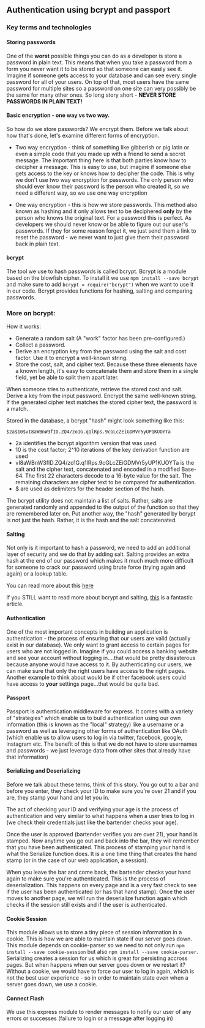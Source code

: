 ## Authentication using bcrypt and passport

### Key terms and technologies

#### Storing passwords

One of the __worst__ possible things you can do as a developer is store a password in plain text. This means that when you take a password from a form you never want it to be stored so that someone can easily see it. Imagine if someone gets access to your database and can see every single password for all of your users. On top of that, most users have the same password for multiple sites so a password on one site can very possibly be the same for many other ones. So long story short - __NEVER STORE PASSWORDS IN PLAIN TEXT!__

#### Basic encryption - one way vs two way.

So how do we store passwords? We encrypt them. Before we talk about how that's done, let's examine different forms of encryption.

- Two way encryption - think of something like gibberish or pig latin or even a simple code that you made up with a friend to send a secret message. The important thing here is that both parties know how to decipher a message. This is easy to use, but imagine if someone else gets access to the key or knows how to decipher the code. This is why we don't use two way encryption for passwords. The only person who should ever know their password is the person who created it, so we need a different way, so we use one way encryption

- One way encryption - this is how we store passwords. This method also known as hashing and it only allows text to be deciphered __only__ by the person who knows the original text. For a password this is perfect. As developers we should never know or be able to figure out our user's passwords. If they for some reason forget it, we just send them a link to reset the password - we never want to just give them their password back in plain text. 

#### bcrypt

The tool we use to hash passwords is called bcrypt. Bcrypt is a module based on the blowfish cipher. To install it we use `npm install --save bcrypt` and make sure to add `bcrypt = require("bcrypt")` when we want to use it in our code. Bcrypt provides functions for hashing, salting and comparing passwords.

### More on bcrypt:

How it works:
 
- Generate a random salt (A "work" factor has been pre-configured.)
-  Collect a password.
- Derive an encryption key from the password using the salt and cost factor. Use it to encrypt a well-known string. 
- Store the cost, salt, and cipher text. Because these three elements have a known length, it's easy to concatenate them and store them in a single field, yet be able to split them apart later.

When someone tries to authenticate, retrieve the stored cost and salt. Derive a key from the input password. Encrypt the same well-known string. If the generated cipher text matches the stored cipher text, the password is a match.

Stored in the database, a bcrypt "hash" might look something like this:

`$2a$10$vI8aWBnW3fID.ZQ4/zo1G.q1lRps.9cGLcZEiGDMVr5yUP1KUOYTa`

- 2a identifies the bcrypt algorithm version that was used.
- 10 is the cost factor; 2^10 iterations of the key derivation function are used 
- vI8aWBnW3fID.ZQ4/zo1G.q1lRps.9cGLcZEiGDMVr5yUP1KUOYTa is the salt and the cipher text, concatenated and encoded in a modified Base-64. The first 22 characters decode to a 16-byte value for the salt. The remaining characters are cipher text to be compared for authentication.
- $ are used as delimiters for the header section of the hash.

The bcrypt utility does not maintain a list of salts. Rather, salts are generated randomly and appended to the output of the function so that they are remembered later on. Put another way, the "hash" generated by bcrypt is not just the hash. Rather, it is the hash and the salt concatenated.


#### Salting

Not only is it important to hash a password, we need to add an additional layer of security and we do that by adding salt. Salting provides an extra hash at the end of our password which makes it much much more difficult for someone to crack our password using brute force (trying again and again) or a lookup table.

You can read more about this [here](https://crackstation.net/hashing-security.htm)

If you STILL want to read more about bcrypt and salting, [this](http://dustwell.com/how-to-handle-passwords-bcrypt.html) is a fantastic article.

#### Authentication

One of the most important concepts in building an application is authentication - the process of ensuring that our users are valid (actually exist in our database). We only want to grant access to certain pages for users who are not logged in. Imagine if you could access a banking website and see your account without logging in....that would be pretty disasterous because anyone would have access to it. By authenticating our users, we can make sure that only the right users have access to the right pages. Another example to think about would be if other facebook users could have access to __your__ settings page...that would be quite bad.

#### Passport

Passport is authentication middleware for express. It comes with a variety of "strategies" which enable us to build authentication using our own information (this is known as the "local" strategy) like a username or a password as well as leveraging other forms of authentication like OAuth (which enable us to allow users to log in via twitter, facebook, google, instagram etc. The benefit of this is that we do not have to store usernames and passwords - we just leverage data from other sites that already have that information)

#### Serializing and Deserializing

Before we talk about these terms, think of this story. You go out to a bar and before you enter, they check your ID to make sure you're over 21 and if you are, they stamp your hand and let you in. 

The act of checking your ID and verifying your age is the process of authentication and very similar to what happens when a user tries to log in (we check their credentials just like the bartender checks your age).

Once the user is approved (bartender verifies you are over 21), your hand is stamped. Now anytime you go out and back into the bar, they will remember that you have been authenticated. This process of stamping your hand is what the Serialize function does. It is a one time thing that creates the hand stamp (or in the case of our web application, a session).

When you leave the bar and come back, the bartender checks your hand again to make sure you're authenticated. This is the process of deserialization. This happens on every page and is a very fast check to see if the user has been authenticated (or has that hand stamp). Once the user moves to another page, we will run the deserialize function again which checks if the session still exists and if the user is authenticated.

#### Cookie Session

This module allows us to store a tiny piece of session information in a cookie. This is how we are able to maintain state if our server goes down. This module depends on cookie-parser so we need to not only run `npm install --save cookie-session` but also `npm install --save cookie-parser`. Serializing creates a session for us which is great for persisting accross pages. But when happens when our server goes down or we restart it? Without a cookie, we would have to force our user to log in again, which is not the best user experience - so in order to maintain state even when a server goes down, we use a cookie.

#### Connect Flash 

We use this express module to render messages to notify our user of any errors or successes (failure to login or a message after logging in)
